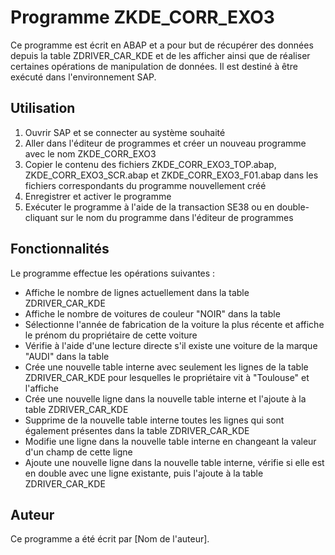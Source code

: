 # Programme ZKDE_CORR_EXO3

Ce programme est écrit en ABAP et a pour but de récupérer des données depuis la table ZDRIVER_CAR_KDE et de les afficher ainsi que de réaliser certaines opérations de manipulation de données. Il est destiné à être exécuté dans l'environnement SAP.

## Utilisation

1. Ouvrir SAP et se connecter au système souhaité
2. Aller dans l'éditeur de programmes et créer un nouveau programme avec le nom ZKDE_CORR_EXO3
3. Copier le contenu des fichiers ZKDE_CORR_EXO3_TOP.abap, ZKDE_CORR_EXO3_SCR.abap et ZKDE_CORR_EXO3_F01.abap dans les fichiers correspondants du programme nouvellement créé
4. Enregistrer et activer le programme
5. Exécuter le programme à l'aide de la transaction SE38 ou en double-cliquant sur le nom du programme dans l'éditeur de programmes

## Fonctionnalités

Le programme effectue les opérations suivantes :

- Affiche le nombre de lignes actuellement dans la table ZDRIVER_CAR_KDE
- Affiche le nombre de voitures de couleur "NOIR" dans la table
- Sélectionne l'année de fabrication de la voiture la plus récente et affiche le prénom du propriétaire de cette voiture
- Vérifie à l'aide d'une lecture directe s'il existe une voiture de la marque "AUDI" dans la table
- Crée une nouvelle table interne avec seulement les lignes de la table ZDRIVER_CAR_KDE pour lesquelles le propriétaire vit à "Toulouse" et l'affiche
- Crée une nouvelle ligne dans la nouvelle table interne et l'ajoute à la table ZDRIVER_CAR_KDE
- Supprime de la nouvelle table interne toutes les lignes qui sont également présentes dans la table ZDRIVER_CAR_KDE
- Modifie une ligne dans la nouvelle table interne en changeant la valeur d'un champ de cette ligne
- Ajoute une nouvelle ligne dans la nouvelle table interne, vérifie si elle est en double avec une ligne existante, puis l'ajoute à la table ZDRIVER_CAR_KDE

## Auteur

Ce programme a été écrit par [Nom de l'auteur].
